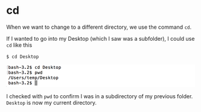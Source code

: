 # cd

When we want to change to a different directory, we use the command `cd`.

If I wanted to go into my Desktop (which I saw was a subfolder), I could use `cd` like this

```
$ cd Desktop
```

![terminal cd Desktop](./images/terminal-cd-desktop.png)

I checked with `pwd` to confirm I was in a subdirectory of my previous folder.  `Desktop` is now my current directory.
